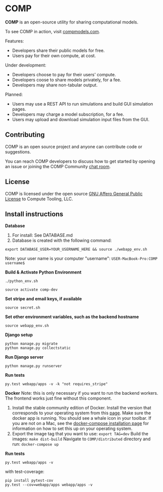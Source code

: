 # COMP

**COMP** is an open-source utility for sharing computational models.

To see COMP in action, visit [compmodels.com](www.compmodels.com).

Features:
- Developers share their public models for free.
- Users pay for their own compute, at cost.

Under development: 
- Developers choose to pay for their users' compute.
- Developers coose to share models privately, for a fee.
- Developers may share non-tabular output. 

Planned:
- Users may use a REST API to run simulations and build GUI simulation pages.  
- Developers may charge a model subscription, for a fee.
- Users may upload and download simulation input files from the GUI. 



## Contributing

COMP is an open source project and anyone can contribute code or suggestions.

You can reach COMP developers to discuss how to get started by opening an issue or joining the COMP Community [chat room](https://matrix.to/#/!WQWxPnwidsSToqkeLk:matrix.org).

## License

COMP is licensed under the open source [GNU Affero General Public License](/License.txt) to Compute Tooling, LLC.

## Install instructions

**Database**
1. For install: See DATABASE.md
2. Database is created with the following command:
```
export DATABASE_USER=YOUR_USERNAME_HERE && source ./webapp_env.sh
```
Note: your user name is your computer "username":
`USER-MacBook-Pro:COMP username$`

**Build & Activate Python Environment**

```
./python_env.sh
```

```
source activate comp-dev
```

**Set stripe and email keys, if available**
```
source secret.sh
```

**Set other environment variables, such as the backend hostname**
```
source webapp_env.sh
```

**Django setup**
```
python manage.py migrate
python manage.py collectstatic
```
**Run Django server**
```
python manage.py runserver
```

**Run tests**
```
py.test webapp/apps -v -k "not requires_stripe"
```

**Docker**
Note: this is only necessary if you want to run the backend workers. The frontend works just fine without this component.
1. Install the stable community edition of Docker. Install the version that
corresponds to your operating system from this [page](https://docs.docker.com/install/).
Make sure the docker app is running. You should see a whale icon in your
toolbar. If you are not on a Mac, see the [docker-compose installation page](https://docs.docker.com/compose/install/)
for information on how to set this up on your operating system.
2. Export the image tag that you want to use: `export TAG=dev`
Build the images: `make dist-build`
Navigate to `COMP/distributed` directory and run: `docker-compose up`

**Run tests**
```
py.test webapp/apps -v
```

with test-coverage:
```
pip install pytest-cov
py.test --cov=webapp/apps webapp/apps -v
```